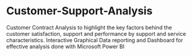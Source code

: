 # Customer-Support-Analysis
Customer Contract Analysis to highlight the key factors behind the customer satisfaction, support and performance by support and service characteristics. Interactive Graphical Data reporting and Dashboard for effective analysis done with Microsoft Power BI
